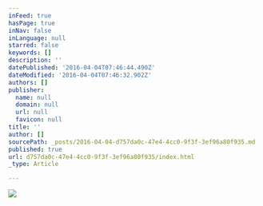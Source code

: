 ```yaml
---
inFeed: true
hasPage: true
inNav: false
inLanguage: null
starred: false
keywords: []
description: ''
datePublished: '2016-04-04T07:46:44.490Z'
dateModified: '2016-04-04T07:46:32.902Z'
authors: []
publisher:
  name: null
  domain: null
  url: null
  favicon: null
title: ''
author: []
sourcePath: _posts/2016-04-04-d757da0c-47e4-4cc0-9f3f-3ef96a80f935.md
published: true
url: d757da0c-47e4-4cc0-9f3f-3ef96a80f935/index.html
_type: Article

---
```

![](https://the-grid-user-content.s3-us-west-2.amazonaws.com/a7933190-6dbd-49bd-9c30-8ee6960a6bce.jpg)